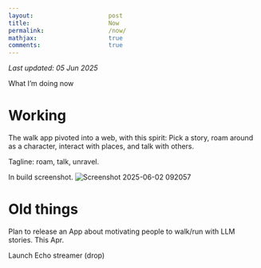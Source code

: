 ```yaml
---
layout:                     post
title:                      Now
permalink:                  /now/
mathjax:                    true
comments:                   true
---
```


*Last updated: 05 Jun 2025* 

What I’m doing now

# Working

The walk app pivoted into a web, with this spirit: Pick a story, roam around as a character, interact with places, and talk with others.

Tagline: roam, talk, unravel.

In build screenshot.
![Screenshot 2025-06-02 092057](https://github.com/user-attachments/assets/6f2d52ea-5a7d-45d6-89f0-1cf25d437c2d)

# Old things

Plan to release an App about motivating people to walk/run with LLM stories. This Apr.

Launch Echo streamer (drop)
